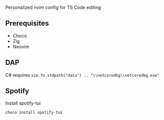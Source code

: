 Personalized nvim config for TS Code editing

## Prerequisites

- Choco
- Zig
- Neovim

## DAP
C# requires `vim.fn.stdpath("data") .. "\\netcoredbg\\netcoredbg.exe"`

## Spotify
Install spotify-tui
```bash 
choco install spotify-tui
```
